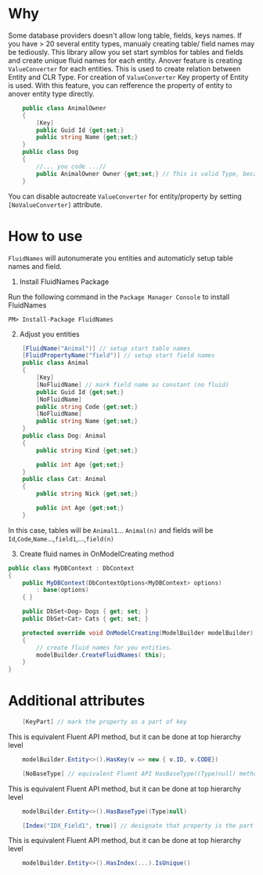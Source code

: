 # Why
Some database providers doesn't allow long table, fields, keys names. If you have > 20 several entity types, manualy creating table/ field names may be tediously.
This library allow you set start symblos for tables and fields and create unique fluid names for each entity.
Anover feature is creating ``` ValueConverter ``` for each entities. This is used to create relation between Entity and CLR Type. For creation of ``` ValueConverter ``` Key property of Entity is used. With this feature, you can refference the property of entity to anover entity type directly.

```csharp
    public class AnimalOwner
    {
        [Key]
        public Guid Id {get;set;}
        public string Name {get;set;}
    }
    public class Dog
    {
        //... you code ...//
        public AnimalOwner Owner {get;set;} // This is valid Type, because of ValueConverter is present!
    }
```
You can disable autocreate ``` ValueConverter ``` for entity/property by setting ```[NoValueConverter]``` attribute.



# How to use

`FluidNames` will autonumerate you entities  and automaticly setup table names and field.

1. Install FluidNames Package

Run the following command in the `Package Manager Console` to install FluidNames

`PM> Install-Package FluidNames`

2. Adjust you entities

```csharp
    [FluidName("Animal")] // setup start table names
    [FluidPropertyName("field")] // setup start field names
    public class Animal
    {
        [Key]
        [NoFluidName] // mark field name as constant (no fluid)
        public Guid Id {get;set;}
        [NoFluidName]
        public string Code {get;set;}
        [NoFluidName]
        public string Name {get;set;}
    }
    public class Dog: Animal
    {
        public string Kind {get;set;}

        public int Age {get;set;}
    }
    public class Cat: Animal
    {
        public string Nick {get;set;}

        public int Age {get;set;}
    }
```
In this case, tables will be `Animal1`... `Animal(n)` and fields will be `Id`,`Code`,`Name`...,`field1`,...,`field(n)`

3. Create fluid names in OnModelCreating method

```csharp
public class MyDBContext : DbContext
{
    public MyDBContext(DbContextOptions<MyDBContext> options)
        : base(options)
    { }

    public DbSet<Dog> Dogs { get; set; }
    public DbSet<Cat> Cats { get; set; }

    protected override void OnModelCreating(ModelBuilder modelBuilder)
    {
        // create fluid names for you entities.
        modelBuilder.CreateFluidNames( this);
    }
}
```
# Additional attributes
```csharp
    [KeyPart] // mark the property as a part of key
```
This is equivalent Fluent API method, but it can be done at top hierarchy level
```csharp
    modelBuilder.Entity<>().HasKey(v => new { v.ID, v.CODE})
```

```csharp
    [NoBaseType] // equivalent Fluent API HasBaseType((Type)null) method
```
This is equivalent Fluent API method, but it can be done at top hierarchy level
```csharp
    modelBuilder.Entity<>().HasBaseType((Type)null)
```

```csharp
    [Index("IDX_Field1", true)] // designate that property is the part of index
```
This is equivalent Fluent API method, but it can be done at top hierarchy level
```csharp
    modelBuilder.Entity<>().HasIndex(...).IsUnique()
```




